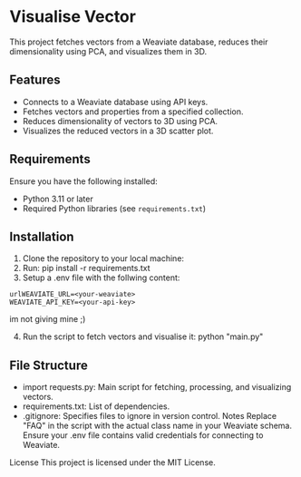 # Visualise Vector

This project fetches vectors from a Weaviate database, reduces their dimensionality using PCA, and visualizes them in 3D.

## Features
- Connects to a Weaviate database using API keys.
- Fetches vectors and properties from a specified collection.
- Reduces dimensionality of vectors to 3D using PCA.
- Visualizes the reduced vectors in a 3D scatter plot.

## Requirements
Ensure you have the following installed:
- Python 3.11 or later
- Required Python libraries (see `requirements.txt`)

## Installation
1. Clone the repository to your local machine:
2. Run: pip install -r requirements.txt
3. Setup a .env file with the follwing content:
```
urlWEAVIATE_URL=<your-weaviate>
WEAVIATE_API_KEY=<your-api-key>
```
im not giving mine ;)

4. Run the script to fetch vectors and visualise it:
python "main.py"


## File Structure
- import requests.py: Main script for fetching, processing, and visualizing vectors.
- requirements.txt: List of dependencies.
- .gitignore: Specifies files to ignore in version control.
Notes
Replace "FAQ" in the script with the actual class name in your Weaviate schema.
Ensure your .env file contains valid credentials for connecting to Weaviate.



License
This project is licensed under the MIT License.